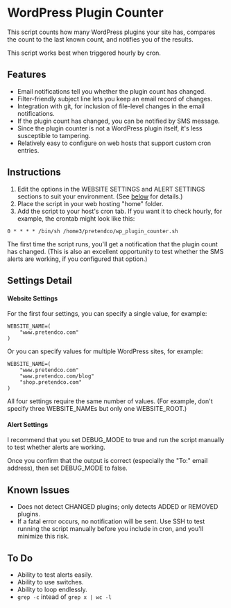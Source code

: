 WordPress Plugin Counter
========================

This script counts how many WordPress plugins your site has, compares the count to the last known count, and notifies you of the results.

This script works best when triggered hourly by cron.


## Features

- Email notifications tell you whether the plugin count has changed.
- Filter-friendly subject line lets you keep an email record of changes.
- Integration with git, for inclusion of file-level changes in the email notifications.
- If the plugin count has changed, you can be notified by SMS message.
- Since the plugin counter is not a WordPress plugin itself, it's less susceptible to tampering.
- Relatively easy to configure on web hosts that support custom cron entries.


## Instructions

1. Edit the options in the WEBSITE SETTINGS and ALERT SETTINGS sections to suit your environment. (See [below](#settings-detail) for details.)
2. Place the script in your web hosting "home" folder.
3. Add the script to your host's cron tab. If you want it to check hourly, for example, the crontab might look like this:
```
0 * * * * /bin/sh /home3/pretendco/wp_plugin_counter.sh
```

The first time the script runs, you'll get a notification that the plugin count has changed. (This is also an excellent opportunity to test whether the SMS alerts are working, if you configured that option.)


## Settings Detail

#### Website Settings

For the first four settings, you can specify a single value, for example:
```
WEBSITE_NAME=(
    "www.pretendco.com"
)
```
Or you can specify values for multiple WordPress sites, for example:
```
WEBSITE_NAME=(
    "www.pretendco.com"
    "www.pretendco.com/blog"
    "shop.pretendco.com"
)
```
All four settings require the same number of values. (For example, don't
specify three WEBSITE_NAMEs but only one WEBSITE_ROOT.)


#### Alert Settings

I recommend that you set DEBUG_MODE to true and run the script manually to test whether alerts are working.

Once you confirm that the output is correct (especially the "To:" email address), then set DEBUG_MODE to false.


## Known Issues

- Does not detect CHANGED plugins; only detects ADDED or REMOVED plugins.
- If a fatal error occurs, no notification will be sent. Use SSH to test running the script manually before you include in cron, and you'll minimize this risk.


## To Do

- Ability to test alerts easily.
- Ability to use switches.
- Ability to loop endlessly.
- `grep -c` intead of `grep x | wc -l`